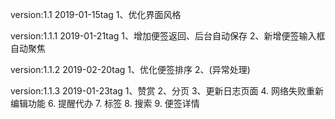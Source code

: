 version:1.1 2019-01-15tag
1、优化界面风格

version:1.1.1 2019-01-21tag
1、增加便签返回、后台自动保存
2、新增便签输入框自动聚焦

version:1.1.2 2019-02-20tag
1、优化便签排序
2、(异常处理)

version:1.1.3 2019-01-23tag
1、赞赏
2、分页
3、更新日志页面
4. 网络失败重新编辑功能
6. 提醒代办
7. 标签
8. 搜索
9. 便签详情